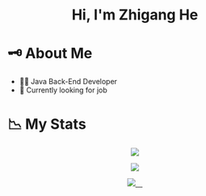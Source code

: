 <h1 align="center">Hi, I'm Zhigang He</h1>

# 🗝️ About Me

- 🧑‍💻 Java Back-End Developer
- 💼 Currently looking for job

# 📉 My Stats

<p align="center" >
  <a href="https://github-readme-streak-stats.herokuapp.com?user=hezhigang&theme=default">
  <img src="https://github-readme-streak-stats.herokuapp.com?user=hezhigang&theme=default" />
</a>
</p>

<p align="center">
<a href="https://github-readme-stats.vercel.app/api/top-langs/?username=hezhigang&layout=compact&langs_count=8&hide=Mako&theme=nightowl&count_private=true&border_radius=15&border_color=#212121">
  <img  src="https://github-readme-stats.vercel.app/api/top-langs/?username=hezhigang&layout=compact&langs_count=8&hide=Mako&theme=nightowl&count_private=true&border_radius=15&border_color=#212121" />
</a>
</p>

<p align="center">
<a href="https://github-readme-stats.vercel.app/api?username=hezhigang&count_private=true&show_icons=true&theme=nightowl&include_all_commits=true&langs_count=10&border_radius=15&border_color=#212121">
    <img src="https://github-readme-stats.vercel.app/api?username=hezhigang&count_private=true&show_icons=true&theme=nightowl&include_all_commits=true&langs_count=10&border_radius=15&border_color=#212121" /> 
  </a>
</p>

<!---
hezhigang/hezhigang is a ✨ special ✨ repository because its `README.md` (this file) appears on your GitHub profile.
You can click the Preview link to take a look at your changes.
--->